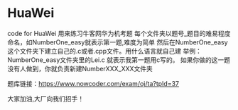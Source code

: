 # HuaWei
code for HuaWei
用来练习牛客网华为机考题
每个文件夹以题号_题目的难易程度命名，如NumberOne_easy就表示第一题,难度为简单
然后在NumberOne_easy这个文件夹下建立自己的.c或者.cpp文件。用什么语言就自己建
举例： NumberOne_easy文件夹里的Lei.c 就表示我第一题用c写的。
如果你做的这一题没有人做到，你就负责新建NumberXXX_XXX文件夹

题库链接：https://www.nowcoder.com/exam/oj/ta?tpId=37

大家加油,大厂向我们招手！